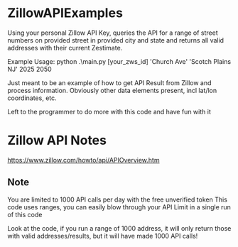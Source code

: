 # ZillowAPIExamples

Using your personal Zillow API Key, queries the API for a range of street numbers on provided street in provided city and state and returns all valid addresses with their current Zestimate.

Example Usage:
  python .\main.py [your_zws_id] 'Church Ave' 'Scotch Plains NJ' 2025 2050

Just meant to be an example of how to get API Result from Zillow and process information.  Obviously other data elements present, incl lat/lon coordinates, etc.

Left to the programmer to do more with this code and have fun with it

# Zillow API Notes
https://www.zillow.com/howto/api/APIOverview.htm

## Note
You are limited to 1000 API calls per day with the free unverified token
This code uses ranges, you can easily blow through your API Limit in a single run of this code

Look at the code, if you run a range of 1000 address, it will only return those with valid addresses/results, but it will have made 1000 API calls!
